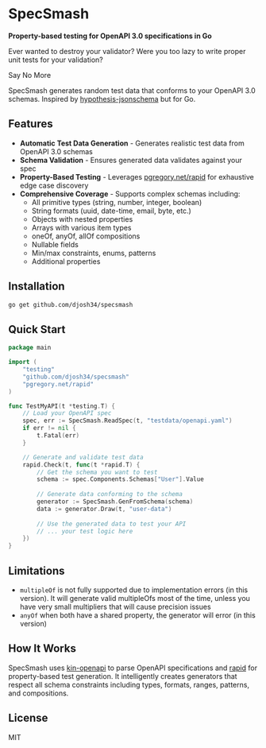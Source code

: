 # SpecSmash

**Property-based testing for OpenAPI 3.0 specifications in Go**

Ever wanted to destroy your validator? Were you too lazy to write proper unit tests for your validation? 

Say 
No 
More

SpecSmash generates random test data that conforms to your OpenAPI 3.0 schemas. Inspired by [hypothesis-jsonschema](https://github.com/Zac-HD/hypothesis-jsonschema) but for Go.

## Features

- **Automatic Test Data Generation** - Generates realistic test data from OpenAPI 3.0 schemas
- **Schema Validation** - Ensures generated data validates against your spec
- **Property-Based Testing** - Leverages [pgregory.net/rapid](https://pkg.go.dev/pgregory.net/rapid) for exhaustive edge case discovery
- **Comprehensive Coverage** - Supports complex schemas including:
  - All primitive types (string, number, integer, boolean)
  - String formats (uuid, date-time, email, byte, etc.)
  - Objects with nested properties
  - Arrays with various item types
  - oneOf, anyOf, allOf compositions
  - Nullable fields
  - Min/max constraints, enums, patterns
  - Additional properties

## Installation

```bash
go get github.com/djosh34/specsmash
```

## Quick Start

```go
package main

import (
    "testing"
    "github.com/djosh34/specsmash"
    "pgregory.net/rapid"
)

func TestMyAPI(t *testing.T) {
    // Load your OpenAPI spec
    spec, err := SpecSmash.ReadSpec(t, "testdata/openapi.yaml")
    if err != nil {
        t.Fatal(err)
    }

    // Generate and validate test data
    rapid.Check(t, func(t *rapid.T) {
        // Get the schema you want to test
        schema := spec.Components.Schemas["User"].Value
        
        // Generate data conforming to the schema
        generator := SpecSmash.GenFromSchema(schema)
        data := generator.Draw(t, "user-data")
        
        // Use the generated data to test your API
        // ... your test logic here
    })
}
```

## Limitations

- `multipleOf` is not fully supported due to implementation errors (in this version). It will generate valid multipleOfs most of the time, unless you have very small multipliers that will cause precision issues
- `anyOf` when both have a shared property, the generator will error (in this version)


## How It Works

SpecSmash uses [kin-openapi](https://github.com/getkin/kin-openapi) to parse OpenAPI specifications and [rapid](https://pkg.go.dev/pgregory.net/rapid) for property-based test generation. It intelligently creates generators that respect all schema constraints including types, formats, ranges, patterns, and compositions.

## License

MIT
